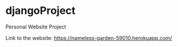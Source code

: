 # djangoProject
Personal Website Project

Link to the website: https://nameless-garden-59010.herokuapp.com/

